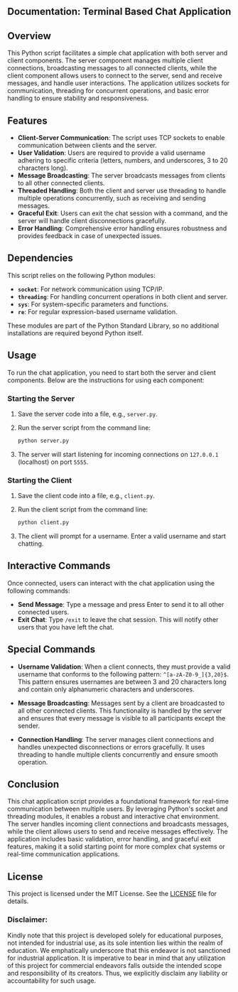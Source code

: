 ## **Documentation: Terminal Based Chat Application**

## Overview

This Python script facilitates a simple chat application with both server and client components. The server component manages multiple client connections, broadcasting messages to all connected clients, while the client component allows users to connect to the server, send and receive messages, and handle user interactions. The application utilizes sockets for communication, threading for concurrent operations, and basic error handling to ensure stability and responsiveness.

## Features

- **Client-Server Communication**: The script uses TCP sockets to enable communication between clients and the server.
- **User Validation**: Users are required to provide a valid username adhering to specific criteria (letters, numbers, and underscores, 3 to 20 characters long).
- **Message Broadcasting**: The server broadcasts messages from clients to all other connected clients.
- **Threaded Handling**: Both the client and server use threading to handle multiple operations concurrently, such as receiving and sending messages.
- **Graceful Exit**: Users can exit the chat session with a command, and the server will handle client disconnections gracefully.
- **Error Handling**: Comprehensive error handling ensures robustness and provides feedback in case of unexpected issues.

## Dependencies

This script relies on the following Python modules:

- **`socket`**: For network communication using TCP/IP.
- **`threading`**: For handling concurrent operations in both client and server.
- **`sys`**: For system-specific parameters and functions.
- **`re`**: For regular expression-based username validation.

These modules are part of the Python Standard Library, so no additional installations are required beyond Python itself.

## Usage

To run the chat application, you need to start both the server and client components. Below are the instructions for using each component:

### Starting the Server

1. Save the server code into a file, e.g., `server.py`.
2. Run the server script from the command line:

   ```sh
   python server.py
   ```

3. The server will start listening for incoming connections on `127.0.0.1` (localhost) on port `5555`.

### Starting the Client

1. Save the client code into a file, e.g., `client.py`.
2. Run the client script from the command line:

   ```sh
   python client.py
   ```

3. The client will prompt for a username. Enter a valid username and start chatting.

## Interactive Commands

Once connected, users can interact with the chat application using the following commands:

- **Send Message**: Type a message and press Enter to send it to all other connected users.
- **Exit Chat**: Type `/exit` to leave the chat session. This will notify other users that you have left the chat.

## Special Commands

- **Username Validation**: When a client connects, they must provide a valid username that conforms to the following pattern: `^[a-zA-Z0-9_]{3,20}$`. This pattern ensures usernames are between 3 and 20 characters long and contain only alphanumeric characters and underscores.
  
- **Message Broadcasting**: Messages sent by a client are broadcasted to all other connected clients. This functionality is handled by the server and ensures that every message is visible to all participants except the sender.

- **Connection Handling**: The server manages client connections and handles unexpected disconnections or errors gracefully. It uses threading to handle multiple clients concurrently and ensure smooth operation.

## Conclusion

This chat application script provides a foundational framework for real-time communication between multiple users. By leveraging Python's socket and threading modules, it enables a robust and interactive chat environment. The server handles incoming client connections and broadcasts messages, while the client allows users to send and receive messages effectively. The application includes basic validation, error handling, and graceful exit features, making it a solid starting point for more complex chat systems or real-time communication applications.

## **License**
This project is licensed under the MIT License. See the [LICENSE](LICENSE) file for details.

### **Disclaimer:**
Kindly note that this project is developed solely for educational purposes, not intended for industrial use, as its sole intention lies within the realm of education. We emphatically underscore that this endeavor is not sanctioned for industrial application. It is imperative to bear in mind that any utilization of this project for commercial endeavors falls outside the intended scope and responsibility of its creators. Thus, we explicitly disclaim any liability or accountability for such usage.
